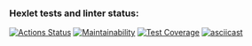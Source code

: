 ### Hexlet tests and linter status:
[![Actions Status](https://github.com/mkolotovich/backend-project-lvl3/workflows/hexlet-check/badge.svg)](https://github.com/mkolotovich/backend-project-lvl3/actions)
[![Maintainability](https://api.codeclimate.com/v1/badges/c26fd5ed72cd12cb4780/maintainability)](https://codeclimate.com/github/mkolotovich/backend-project-lvl3/maintainability)
[![Test Coverage](https://api.codeclimate.com/v1/badges/c26fd5ed72cd12cb4780/test_coverage)](https://codeclimate.com/github/mkolotovich/backend-project-lvl3/test_coverage)
[![asciicast](https://asciinema.org/a/8u6lsBNn6RFTp67tbuNP3C5Nz.svg)](https://asciinema.org/a/8u6lsBNn6RFTp67tbuNP3C5Nz)